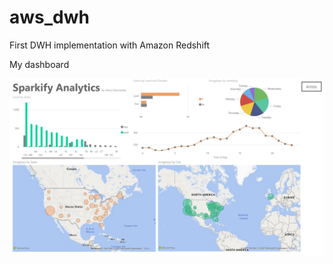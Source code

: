 # aws_dwh
First DWH implementation with Amazon Redshift 

My dashboard

[<img src="images/power_bi.png" width="600">](https://app.powerbi.com/view?r=eyJrIjoiZjM5NTlmNzMtNjEyYy00YzgyLTk0YjgtNWFiOTJmZDVjZDc0IiwidCI6IjAyZDljYjNmLTFmZDMtNDQyMS05YjVkLTYwY2MxMzNhNTg3YSIsImMiOjJ9)
